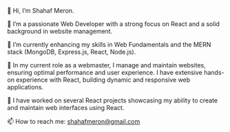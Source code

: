 👋 Hi, I’m Shahaf Meron.

👀 I’m a passionate Web Developer with a strong focus on React and a solid background in website management.

🌱 I’m currently enhancing my skills in Web Fundamentals and the MERN stack (MongoDB, Express.js, React, Node.js).

🔧 In my current role as a webmaster, I manage and maintain websites, ensuring optimal performance and user experience. I have extensive hands-on experience with React, building dynamic and responsive web applications.

💼 I have worked on several React projects showcasing my ability to create and maintain web interfaces using React.

📫 How to reach me: shahafmeron@gmail.com
